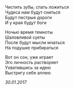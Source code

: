 Чистить зубы, спать ложиться  
Чудеса нам будут сниться  
Будут пестрые дороги  
И у края будут боги  

Ночью время темноты  
Шаловливой суеты  
После будут мысли мчаться  
На подушке прибираться  

Вот он сон, уже играет  
Эго личность растворяет  
Ухватившись за идею  
Выстригу себе аллею  

*30.01.2017*